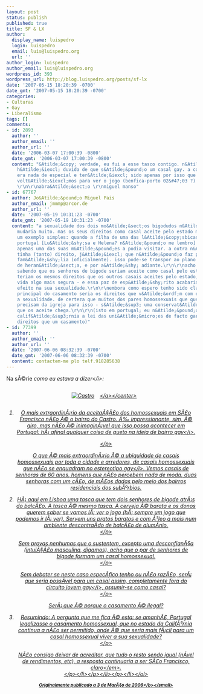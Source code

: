 ```yaml
---
layout: post
status: publish
published: true
title: SF & LX
author:
  display_name: luispedro
  login: luispedro
  email: luis@luispedro.org
  url: ''
author_login: luispedro
author_email: luis@luispedro.org
wordpress_id: 393
wordpress_url: http://blog.luispedro.org/posts/sf-lx
date: '2007-05-15 18:20:39 -0700'
date_gmt: '2007-05-15 18:20:39 -0700'
categories:
- Culturas
- Gay
- Liberalismo
tags: []
comments:
- id: 2893
  author: ''
  author_email: ''
  author_url: ''
  date: '2006-03-07 17:00:39 -0800'
  date_gmt: '2006-03-07 17:00:39 -0800'
  content: "&Atilde;&copy; verdade, eu fui a esse tasco contigo. n&Atilde;&pound;o
    h&Atilde;&iexcl; duvida de que s&Atilde;&pound;o um casal gay. a comida n&Atilde;&pound;o
    era nada de especial e ter&Atilde;&iexcl; sido apenas por isso que n&Atilde;&pound;o
    volt&Atilde;&iexcl;mos para ver o jogo (benfica-porto 02&#47;03 ?) no dia seguinte.
    \r\n\r\nabra&Atilde;&sect;o \r\nmiguel manso"
- id: 67767
  author: Jo&Atilde;&pound;o Miguel Pais
  author_email: jmmmp@arcor.de
  author_url: ''
  date: '2007-05-19 10:31:23 -0700'
  date_gmt: '2007-05-19 10:31:23 -0700'
  content: "a sexualidade dos dois mo&Atilde;&sect;os bigodudos n&Atilde;&pound;o
    mudaria muito. mas os seus direitos como casal aceite pelo estado muit&Atilde;&shy;ssimo.
    um exemplo simples: quando a filha de uma das l&Atilde;&copy;sbicas famosas em
    portugal [Lu&Atilde;&shy;sa e Helena? n&Atilde;&pound;o me lembro] estava doente,
    apenas uma das suas m&Atilde;&pound;es a podia visitar. a outra n&Atilde;&pound;o
    tinha (tanto) direito, j&Atilde;&iexcl; que n&Atilde;&pound;o faz parte da sua
    fam&Atilde;&shy;lia (oficialmente). isso pode-se transpor ao plano financeiro,
    de heran&Atilde;&sect;a, e por a&Atilde;&shy; adiante.\r\n\r\nacho que no final,
    sabendo que os senhores de bigode seriam aceite como casal pelo estado, e que
    teriam os mesmos direitos que os outros casais aceites pelo estado, teriam uma
    vida algo mais segura - e essa paz de esp&Atilde;&shy;rito acabaria por ter algum
    efeito na sua sexualidade.\r\n\r\nembora como espero tenho sido claro, o ponto
    principal do casamento seria os direitos que v&Atilde;&ordf;m com ele, e n&Atilde;&pound;o
    a sexualidade. de certeza que muitos dos pares homossexuais que querem casar n&Atilde;&pound;o
    precisam da igreja para isso - s&Atilde;&sup3; uma conservat&Atilde;&sup3;ria
    que os aceite chega.\r\n\r\n(isto em portugal; eu n&Atilde;&pound;o sei se na
    calif&Atilde;&sup3;rnia a lei das uni&Atilde;&micro;es de facto garante os mesmos
    direitos que um casamento)"
- id: 77399
  author: ''
  author_email: ''
  author_url: ''
  date: '2007-06-06 08:32:39 -0700'
  date_gmt: '2007-06-06 08:32:39 -0700'
  content: contactem-me plo telf.918285638
---
```

<p>Na s&Atilde;&copy;rie <i>como eu estava a dizer<&#47;i>:</p>
<p><center><a id="p392" rel="attachment" class="imagelink" href="http:&#47;&#47;blog.luispedro.org&#47;?attachment_id=392" title="Castro"><img id="image392" src="http:&#47;&#47;blog.luispedro.org&#47;wp-content&#47;uploads&#47;2006&#47;03&#47;castro.jpg" alt="Castro" style="margin: 1em" &#47;><&#47;a><&#47;center></p>
<ol>
<li>
<p>O mais extraordin&Atilde;&iexcl;rio da aceita&Atilde;&sect;&Atilde;&pound;o dos homossexuais em S&Atilde;&pound;o Francisco n&Atilde;&pound;o &Atilde;&copy; o bairro do Castro. &Atilde;&permil; impressionante, sim, &Atilde;&copy; giro, mas n&Atilde;&pound;o &Atilde;&copy; inimagin&Atilde;&iexcl;vel que isso possa acontecer em Portugal: h&Atilde;&iexcl; afinal qualquer coisa de gueto na ideia de <i>bairro gay<&#47;i>.</p>
<p><&#47;p>
<p>O que &Atilde;&copy; mais extraordin&Atilde;&iexcl;rio &Atilde;&copy; a ubiquidade de casais homossexuais por toda a cidade e arredores, de casais homossexuais que n&Atilde;&pound;o se enquadram no estereotipo <i>gay<&#47;i>. Vemos casais de senhoras de 60 anos, homens que n&Atilde;&pound;o percebem nada de moda, duas senhoras com um c&Atilde;&pound;o, de m&Atilde;&pound;os dadas pelo meio dos bairros residenciais dos sub&Atilde;&ordm;rbios.</p>
<li>
<p>H&Atilde;&iexcl; aqui em Lisboa uma tasca que tem dois senhores de bigode atr&Atilde;&iexcl;s do balc&Atilde;&pound;o. A tasca &Atilde;&copy; mesmo tasca. A cerveja &Atilde;&copy; barata e os donos querem saber se vamos l&Atilde;&iexcl; ver o jogo (h&Atilde;&iexcl; sempre um jogo que podemos ir l&Atilde;&iexcl; ver). Servem uns pratos baratos e com &Atilde;&sup3;leo a mais num ambiente descontra&Atilde;&shy;do de balc&Atilde;&pound;o de alum&Atilde;&shy;nio.<br />
<&#47;p>
<p>Sem provas nenhumas que o sustentem, excepto uma desconfian&Atilde;&sect;a (intui&Atilde;&sect;&Atilde;&pound;o masculina, digamos), acho que o par de senhores de bigode formam um casal homossexual.<br />
<&#47;p>
<p>Sem debater se neste caso espec&Atilde;&shy;fico tenho ou n&Atilde;&pound;o raz&Atilde;&pound;o, ser&Atilde;&iexcl; que seria poss&Atilde;&shy;vel para um casal assim, completamente fora do circuito <i>jovem gay<&#47;i>, assumir-se como casal?<br />
<&#47;p>
<p>Ser&Atilde;&iexcl; que &Atilde;&copy; porque o casamento &Atilde;&copy; ilegal?</p>
<li>
<p>Resumindo: A pergunta que me fica &Atilde;&copy; esta: se amanh&Atilde;&pound;, Portugal legalizasse o casamento homossexual, que no estado da Calif&Atilde;&sup3;rnia continua a n&Atilde;&pound;o ser permitido, onde &Atilde;&copy; que seria mais f&Atilde;&iexcl;cil para um casal homossexual viver a sua sexualidade?<br />
<&#47;p>
<p>N&Atilde;&pound;o consigo deixar de acreditar, que tudo o resto sendo igual (n&Atilde;&shy;vel de rendimentos, etc), a resposta continuaria a ser <em>S&Atilde;&pound;o Francisco, claro<&#47;em>.<br />
<&#47;p><&#47;li><&#47;p><&#47;li><&#47;p><&#47;li><&#47;ol></p>
<p><small><b>Originalmente publicado a 3 de Mar&Atilde;&sect;o de 2006<&#47;b><&#47;small></p>
